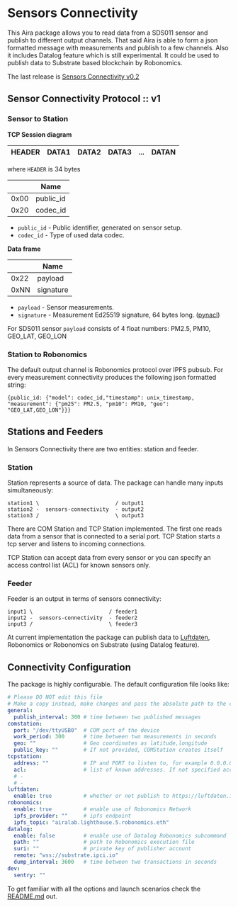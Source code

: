 # Sensors Connectivity

This Aira package allows you to read data from a SDS011 sensor and publish to different output channels. That said Aira is able to form a json formatted message with measurements and publish to a few channels. Also it includes Datalog feature which is still experimental. It could be used to publish data to Substrate based blockchain by Robonomics.

The last release is [Sensors Connectivity v0.2](https://github.com/airalab/sensors-connectivity/releases/tag/v0.2)

## Sensor Connectivity Protocol :: v1

### Sensor to Station

**TCP Session diagram**

| HEADER | DATA1 | DATA2 | DATA3 | ... | DATAN |
|--------|-------|-------|-------|-----|-------|

where `HEADER` is 34 bytes

|      | Name      |
|------|-----------|
| 0x00 | public_id |
| 0x20 | codec_id  |

* `public_id` - Public identifier, generated on sensor setup.
* `codec_id` - Type of used data codec.

**Data frame**

|      | Name      |
|------|-----------|
| 0x22 | payload   |
| 0xNN | signature |


* `payload` - Sensor measurements.
* `signature` - Measurement Ed25519 signature, 64 bytes long. ([pynacl](https://github.com/pyca/pynacl))

For SDS011 sensor `payload` consists of 4 float numbers: PM2.5, PM10, GEO_LAT, GEO_LON

### Station to Robonomics

The default output channel is Robonomics protocol over IPFS pubsub. For every measurement connectivity produces the following json formatted string:

```
{public_id: {"model": codec_id,"timestamp": unix_timestamp, "measurement": {"pm25": PM2.5, "pm10": PM10, "geo": "GEO_LAT,GEO_LON"}}}
```

## Stations and Feeders

In Sensors Connectivity there are two entities: station and feeder.

### Station

Station represents a source of data. The package can handle many inputs simultaneously:

```
station1 \                        / output1
station2 -  sensors-connectivity  - output2
station3 /                        \ output3
```

There are COM Station and TCP Station implemented. The first one reads data from a sensor that is connected to a serial port. TCP Station starts a tcp server and listens to incoming connections. 

TCP Station can accept data from every sensor or you can specify an access control list (ACL) for known sensors only.

### Feeder

Feeder is an output in terms of sensors connectivity:

```
input1 \                        / feeder1
input2 -  sensors-connectivity  - feeder2
input3 /                        \ feeder3
```

At current implementation the package can publish data to [Luftdaten](https://meine.luftdaten.info/), Robonomics or Robonomics on Substrate (using Datalog feature).

## Connectivity Configuration

The package is highly configurable. The default configuration file looks like:

```yaml
# Please DO NOT edit this file
# Make a copy instead, make changes and pass the absolute path to the copy in arguments
general:
  publish_interval: 300 # time between two published messages
comstation:
  port: "/dev/ttyUSB0"  # COM port of the device
  work_period: 300      # time between two measurements in seconds
  geo: ""               # Geo coordinates as latitude,longitude
  public_key: ""        # If not provided, COMStation creates itself
tcpstation:
  address: ""           # IP and PORT to listen to, for example 0.0.0.0:31313
  acl:                  # list of known addresses. If not specified accepts from everyone
  # -
  # -
luftdaten:
  enable: true          # whether or not publish to https://luftdaten.info/
robonomics:
  enable: true          # enable use of Robonomics Network
  ipfs_provider: ""     # ipfs endpoint
  ipfs_topic: "airalab.lighthouse.5.robonomics.eth"
datalog:
  enable: false         # enable use of Datalog Robonomics subcommand
  path: ""              # path to Robonomics execution file
  suri: ""              # private key of publisher account
  remote: "wss://substrate.ipci.io"
  dump_interval: 3600   # time between two transactions in seconds
dev:
  sentry: ""
```

To get familiar with all the options and launch scenarios check the [README.md](https://github.com/airalab/sensors-connectivity/tree/v0.2) out.


